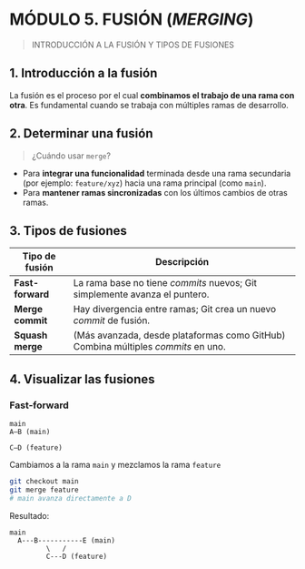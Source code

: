 # MÓDULO 5. FUSIÓN (*MERGING*)

> INTRODUCCIÓN A LA FUSIÓN Y TIPOS DE FUSIONES

## 1. Introducción a la fusión

La fusión es el proceso por el cual **combinamos el trabajo de una rama con otra**. Es fundamental cuando se trabaja con múltiples ramas de desarrollo.

## 2. Determinar una fusión

> ¿Cuándo usar `merge`?

- Para **integrar una funcionalidad** terminada desde una rama secundaria (por ejemplo: `feature/xyz`) hacia una rama principal (como `main`).
- Para **mantener ramas sincronizadas** con los últimos cambios de otras ramas.

## 3. Tipos de fusiones

Tipo de fusión | Descripción
--- | ---
**Fast-forward** | La rama base no tiene *commits* nuevos; Git simplemente avanza el puntero.
**Merge commit** | Hay divergencia entre ramas; Git crea un nuevo *commit* de fusión.
**Squash merge** | (Más avanzada, desde plataformas como GitHub) Combina múltiples *commits* en uno.

## 4. Visualizar las fusiones

### Fast-forward

```text
main
A—B (main)

C—D (feature)
```

Cambiamos a la rama `main` y mezclamos la rama `feature`

```bash
git checkout main
git merge feature  
# main avanza directamente a D
```

Resultado:

```text
main
  A---B-----------E (main)
         \   /
         C---D (feature)
```
